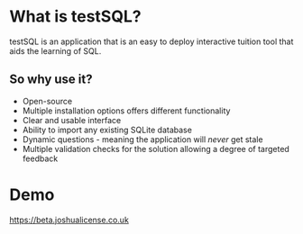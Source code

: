 # What is testSQL?
testSQL is an application that is an easy to deploy interactive tuition tool that aids the learning of SQL.

## So why use it?
* Open-source
* Multiple installation options offers different functionality
* Clear and usable interface
* Ability to import any existing SQLite database
* Dynamic questions - meaning the application will _never_ get stale
* Multiple validation checks for the solution allowing a degree of targeted feedback

# Demo
https://beta.joshualicense.co.uk
